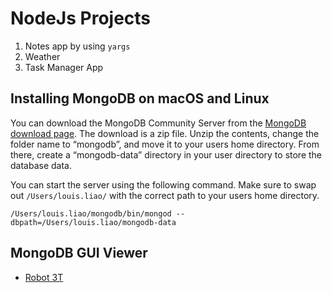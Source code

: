 # NodeJs Projects

1. Notes app by using `yargs`
2. Weather
3. Task Manager App

## Installing MongoDB on macOS and Linux

 You can download the MongoDB Community Server from the [MongoDB download page](https://www.mongodb.com/download-center/community). The download is a zip file. Unzip the contents, change the folder name to “mongodb”, and move it to your users home directory. From there, create a “mongodb-data” directory in your user directory to store the database data.

You can start the server using the following command. Make sure to swap out `/Users/louis.liao/` with the correct path to your users home directory.

`/Users/louis.liao/mongodb/bin/mongod --dbpath=/Users/louis.liao/mongodb-data`

## MongoDB GUI Viewer
- [Robot 3T](https://robomongo.org/)